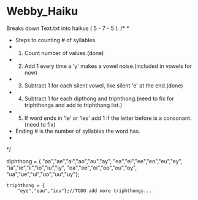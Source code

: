 # Webby_Haiku
Breaks down Text.txt into haikus ( 5 - 7 - 5 ).
/*
 * 
 * Steps to counting # of syllables
 * 1. Count number of values.(done)
 * 2. Add 1 every time a 'y' makes a vowel noise.(included in vowels for now)
 * 3. Subtract 1 for each silent vowel, like silent 'e' at the end.(done)
 * 4. Subtract 1 for each dipthong and triphthong.(need to fix for triphthongs and add to triphthong list.)
 * 5. If word ends in 'le' or 'les' add 1 if the letter before is a consonant.(need to fix)
 * Ending # is the number of syllables the word has.
 * 
 */
 
 diphthong = {
		"aa","ae","ai","ao","au","ay",
		"ea","ei","ee","eo","eu","ey",
		"ia","ie","ii","io","iu","iy",
		"oa","oe","oi","oo","ou","oy",
		"ua","ue","ui","uo","uu","uy"};
		
	triphthong = {
		"eye","eau","iou"};//TODO add more triphthongs...
 
